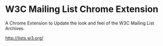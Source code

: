 W3C Mailing List Chrome Extension
==========================

A Chrome Extension to Update the look and feel of the W3C Mailing List Archives.

http://lists.w3.org/


